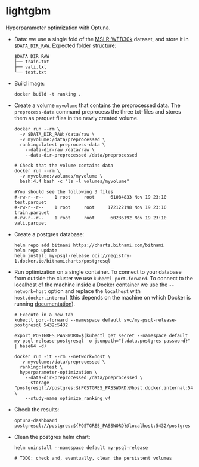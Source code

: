 # lightgbm

Hyperparameter optimization with Optuna.

- Data: we use a single fold of the [MSLR-WEB30k](https://www.microsoft.com/en-us/research/project/mslr/) dataset,
  and store it in `$DATA_DIR_RAW`. Expected folder structure:
  ```shell
  $DATA_DIR_RAW
  ├── train.txt
  ├── vali.txt
  └── test.txt
  ```

- Build image:
  ```shell
  docker build -t ranking .
  ```

- Create a volume `myvolume` that contains the preprocessed data. The `preprocess-data` command preprocess the three
  txt-files and stores them as parquet files in the newly created volume.
  ```shell
  docker run --rm \
    -v $DATA_DIR_RAW:/data/raw \
    -v myvolume:/data/preprocessed \
    ranking:latest preprocess-data \
      --data-dir-raw /data/raw \
      --data-dir-preprocessed /data/preprocessed
  
  # Check that the volume contains data
  docker run --rm \
    -v myvolume:/volumes/myvolume \
    bash:4.4 bash -c "ls -l volumes/myvolume"
    
  #You should see the following 3 files
  #-rw-r--r--    1 root     root      61084833 Nov 19 23:10 test.parquet
  #-rw-r--r--    1 root     root     172122198 Nov 19 23:10 train.parquet
  #-rw-r--r--    1 root     root      60236192 Nov 19 23:10 vali.parquet
  ```

- Create a postgres database:
  ```shell
  helm repo add bitnami https://charts.bitnami.com/bitnami
  helm repo update
  helm install my-psql-release oci://registry-1.docker.io/bitnamicharts/postgresql
  ```

- Run optimization on a single container. To connect to your database from outside the cluster we
  use `kubectl port-forward`. To connect to the localhost of the machine inside a Docker container we use
  the `--network=host` option and replace the `localhost` with `host.docker.internal` (this depends on the machine on
  which Docker is running [documentation](https://docs.docker.com/engine/network/drivers/host/)).
  ```shell
  # Execute in a new tab
  kubectl port-forward --namespace default svc/my-psql-release-postgresql 5432:5432

  export POSTGRES_PASSWORD=$(kubectl get secret --namespace default my-psql-release-postgresql -o jsonpath="{.data.postgres-password}" | base64 -d)

  docker run -it --rm --network=host \
    -v myvolume:/data/preprocessed \
    ranking:latest \
    hyperparameter-optimization \
      --data-dir-preprocessed /data/preprocessed \
      --storage "postgresql://postgres:${POSTGRES_PASSWORD}@host.docker.internal:5432/postgres" \
      --study-name optimize_ranking_v4
  ```

- Check the results:
  ```shell
  optuna-dashboard postgresql://postgres:${POSTGRES_PASSWORD}@localhost:5432/postgres
  ```

- Clean the postgres helm chart:
  ```shell
  helm uninstall --namespace default my-psql-release
  
  # TODO: check and, eventually, clean the persistent volumes
  ```
